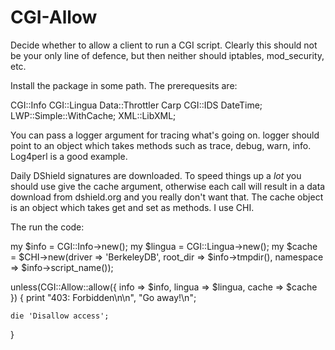 CGI-Allow
=========

Decide whether to allow a client to run a CGI script.
Clearly this should not be your only line of defence,
but then neither should iptables, mod_security, etc.

Install the package in some path.  The prerequesits are:

CGI::Info
CGI::Lingua
Data::Throttler
Carp
CGI::IDS
DateTime;
LWP::Simple::WithCache;
XML::LibXML;

You can pass a logger argument for tracing what's going on.  logger should point to an object which takes methods such as trace,
debug, warn, info.  Log4perl is a good example.

Daily DShield signatures are downloaded.  To speed things up a *lot* you should use give the cache argument, otherwise each
call will result in a data download from dshield.org and you really don't want that. The cache object is an object which
takes get and set as methods.  I use CHI.

The run the code:

my $info = CGI::Info->new();
my $lingua = CGI::Lingua->new();
my $cache = $CHI->new(driver => 'BerkeleyDB', root_dir => $info->tmpdir(), namespace => $info->script_name());

unless(CGI::Allow::allow({ info => $info, lingua => $lingua, cache => $cache }) {
	print "403: Forbidden\n\n",
		"Go away!\n";

	die 'Disallow access';
}
